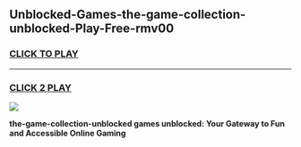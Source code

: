 
## Unblocked-Games-the-game-collection-unblocked-Play-Free-rmv00
<h3>
<a href="https://premium76.site?title=the-game-collection-unblocked&ref=18A">CLICK TO PLAY</a></h3>
<hr>

<h3>
<a href="https://premium76.site?title=the-game-collection-unblocked&ref=18A">CLICK 2 PLAY</a>
  
</h3>

<a href="https://premium76.site?title=the-game-collection-unblocked&ref=18A"><img src="https://clearcache.store/games.png"></a>


**the-game-collection-unblocked games unblocked: Your Gateway to Fun and Accessible Online Gaming**
